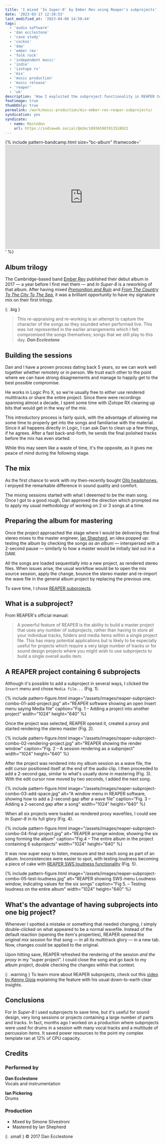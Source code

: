 ```yaml
---
title: 'I mixed ‘In Super-8’ by Ember Rev using Reaper’s subprojects'
date: '2023-03-17 12:38:53'
last_modified_at: '2023-04-08 14:50:44'
tags:
  - 'audio software'
  - 'dan ecclestone'
  - 'case study'
  - 'cockos'
  - 'daw'
  - 'ember rev'
  - 'folk rock'
  - 'independent music'
  - 'indie'
  - 'izotope rx'
  - 'mix'
  - 'music production'
  - 'music release'
  - 'reaper'
  - 'uk'
description: 'How I exploited the subproject functionality in REAPER to save time and processing power while mixing a rework of Ember Rev’s debut album.'
featimage: true
thumbOnly: true
permalink: /work/music-production/mix-ember-rev-reaper-subprojects/
syndication: yes
syndicate:
  - name: Mastodon
    url: https://indieweb.social/@m2m/109365987013518922
---
```

{% include pattern-bandcamp.html size="bc-album" iframecode='<iframe style="border: 0; width: 100%; height: 340px;" src="https://bandcamp.com/EmbeddedPlayer/album=2164587015/size=large/bgcol=ffffff/linkcol=333333/artwork=small/transparent=true/"><a href="https://emberrev.bandcamp.com/album/in-super-8">In Super-8 by Ember Rev</a></iframe>' %}

## Album trilogy

The Cambridge-based band [Ember Rev](/blog/tag/ember-rev/) published their debut album in 2017&nbsp;—&nbsp;a year before I first met them&nbsp;—&nbsp;and *In Super-8* is a reworking of that album. After having mixed [*Premonition and Ruin*](/work/music-production/premonition-and-ruin/) and [*From The Country To The City To The Sea*](/work/music-production/from-the-country-to-the-city-to-the-sea-album-mix/), it was a brilliant opportunity to have my signature mix on their first trilogy.

{: .big }
> This re-appraising and re-working is an attempt to capture the character of the songs as they sounded when performed live. This was not  represented in the earlier arrangements which I felt compromised the  songs themselves; songs that we still play to this day.
> <cite>**Dan Ecclestone**</cite>

## Building the sessions

Dan and I have a proven process dating back 5 years, so we can work well together whether remotely or in person. We trust each other to the point where we can have strong disagreements and manage to happily get to the best possible compromise.

He works in Logic Pro X, so we're usually free to either use rendered multitracks or share the entire project. Since there were recordings spanning almost a decade, I spent some time with iZotope RX cleaning up bits that would get in the way of the mix.

This introductory process is fairly quick, with the advantage of allowing me some time to properly get into the songs and familiarise with the material. Since it all happens directly in Logic, I can ask Dan to clean up a few things, if he agrees. After a fast back-and-forth, he sends the final polished tracks before the mix has even started.

While this may seem like a waste of time, it's the opposite, as it gives me peace of mind during the following stage.

## The mix

As the first chance to work with my then-recently bought [Ollo headphones](/blog/ollo-audio-headphones/), I enjoyed the remarkable difference in sound quality and comfort.

The mixing sessions started with what I deeemed to be the main song. Once I got to a good rough, Dan approved the direction which prompted me to apply my usual methodology of working on 2 or 3 songs at a time.

## Preparing the album for mastering

Once the project approached the stage where I would be delivering the final stereo mixes to the master engineer, [Ian Shepherd](https://productionadvice.co.uk/about/), an idea popped up: testing the album by checking the songs _as an album_&nbsp;—&nbsp;interspersed with a 2-second pause&nbsp;—&nbsp;similarly to how a master would be initially laid out in a DAW.

All the songs are loaded sequentially into a new project, as rendered stereo files. When issues arise, the usual workflow would be to open the mix source session, apply the change, bounce the stereo master and re-import the wave file in the general album project by replacing the previous one.

To save time, I chose [REAPER subprojects](https://www.soundonsound.com/techniques/reaper-subprojects).

## What is a subproject?

From REAPER's official manual:

> A powerful feature of REAPER is the ability to build a master project that uses any number of subprojects, rather than having to store all your individual tracks, folders and media items within a single project file. This has many potential applications but is likely to be especially useful for projects which require a very large number of tracks or for sound design projects where you might wish to use subprojects to build a single overall audio item.

## A REAPER project containing 6 subprojects

Although it's possible to add a subproject in several ways, I clicked the `Insert` menu and chose `Media file...` (Fig. 1).

{% include pattern-figure.html image="/assets/images/reaper-subproject-combo-01-add-project.jpg" alt="REAPER software showing an open Insert menu saying Media file" caption="Fig. 1 – Adding a project into another project" width="1024" height="640" %}

Once the project was selected, REAPER opened it, created a proxy and started rendering the stereo master (Fig. 2).

{% include pattern-figure.html image="/assets/images/reaper-subproject-combo-02-rendering-project.jpg" alt="REAPER showing the render window" caption="Fig. 2 – A session rendering as a subproject" width="1024" height="640" %}

After the project was rendered into my album session as a wave file, the edit cursor positioned itself at the end of the audio clip. I then proceeded to add a 2-second gap, similar to what's usually done in mastering (Fig. 3). With the edit cursor now moved by two seconds, I added the next song.

{% include pattern-figure.html image="/assets/images/reaper-subproject-combo-03-add-space.jpg" alt="A window menu in REAPER software, showing how to add a 2-second gap after a wave file" caption="Fig. 3 – Adding a 2-second gap after a song" width="1024" height="640" %}

When all six projects were loaded as rendered proxy wavefiles, I could see *In Super-8* in its full glory (Fig. 4).

{% include pattern-figure.html image="/assets/images/reaper-subproject-combo-04-final-project.jpg" alt="REAPER arrange window, showing the six song forming the album" caption="Fig.4 – The entire album in the project containing 6 subprojects" width="1024" height="640" %}

It was now super easy to listen, measure and test each song as part of an album. Inconsistencies were easier to spot, with testing loudness becoming a piece of cake with [REAPER SWS loudness functionality](https://wiki.cockos.com/wiki/index.php/Measure_and_normalize_loudness_with_SWS) (Fig. 5).

{% include pattern-figure.html image="/assets/images/reaper-subproject-combo-05-test-loudness.jpg" alt="REAPER showing SWS menu Loudness window, indicating values for the six songs" caption="Fig 5. – Testing loudness on the entire album" width="1024" height="640" %}

## What's the advantage of having subprojects into one big project?

Whenever I spotted a mistake or something that needed changing, I simply double-clicked on what appeared to be a normal wavefile. Instead of the default reaction (opening the item's properties), REAPER opened the _original mix session_ for that song&nbsp;—&nbsp;in all its multitrack glory&nbsp;—&nbsp;in a new tab. Now, changes could be applied to the original.

Upon hitting save, REAPER refreshed the rendering of the session _and the proxy_ in my "super project". I could close the song and go back to my album project, double checking the changes within that context.

{: .warning }
To learn more about REAPER subprojects, check out this [video by Kenny Gioia](https://youtu.be/S0k7ph7Nnbo) explaining the feature with his usual down-to-earth clear insights.

## Conclusions

For *In Super-8* I used subprojects to save time, but it's useful for sound design, very long sessions or projects containing a large number of parts and tracks. In fact, months ago I worked on a production where subprojects were used for drums in a session with many vocal tracks and a multitude of percussion items. It saved power resources to the point my complex template ran at 12% of CPU capacity.

## Credits

### Performed by

**Dan Ecclestone**<br>
Vocals and instrumentation

**Ian Pickering**<br>
Drums

### Production

- Mixed by Simone Silvestroni
- Mastered by Ian Shepherd

{: .small }
&copy; 2017 Dan Ecclestone